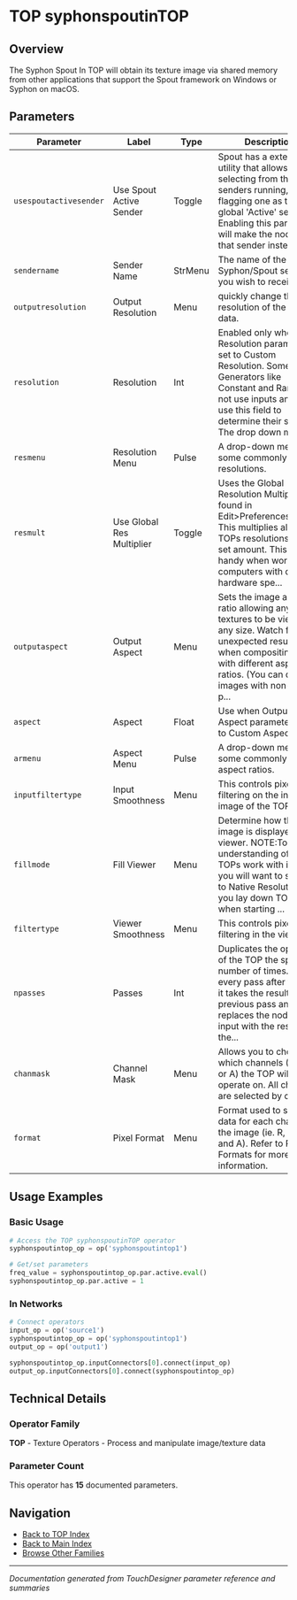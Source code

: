 # TOP syphonspoutinTOP

## Overview

The Syphon Spout In TOP will obtain its texture image via shared memory from other applications that support the Spout framework on Windows or Syphon on macOS.

## Parameters

| Parameter | Label | Type | Description |
|-----------|-------|------|-------------|
| `usespoutactivesender` | Use Spout Active Sender | Toggle | Spout has a external utility that allows selecting from the list of senders running, and flagging one as the global 'Active' sender. Enabling this parameter will make the node use that sender inste... |
| `sendername` | Sender Name | StrMenu | The name of the Syphon/Spout sender you wish to receive. |
| `outputresolution` | Output Resolution | Menu | quickly change the resolution of the TOP's data. |
| `resolution` | Resolution | Int | Enabled only when the Resolution parameter is set to Custom Resolution. Some Generators like Constant and Ramp do not use inputs and only use this field to determine their size. The drop down menu ... |
| `resmenu` | Resolution Menu | Pulse | A drop-down menu with some commonly used resolutions. |
| `resmult` | Use Global Res Multiplier | Toggle | Uses the Global Resolution Multiplier found in Edit>Preferences>TOPs. This multiplies all the TOPs resolutions by the set amount. This is handy when working on computers with different hardware spe... |
| `outputaspect` | Output Aspect | Menu | Sets the image aspect ratio allowing any textures to be viewed in any size. Watch for unexpected results when compositing TOPs with different aspect ratios. (You can define images with non-square p... |
| `aspect` | Aspect | Float | Use when Output Aspect parameter is set to Custom Aspect. |
| `armenu` | Aspect Menu | Pulse | A drop-down menu with some commonly used aspect ratios. |
| `inputfiltertype` | Input Smoothness | Menu | This controls pixel filtering on the input image of the TOP. |
| `fillmode` | Fill Viewer | Menu | Determine how the TOP image is displayed in the viewer. NOTE:To get an understanding of how TOPs work with images, you will want to set this to Native Resolution as you lay down TOPs when starting ... |
| `filtertype` | Viewer Smoothness | Menu | This controls pixel filtering in the viewers. |
| `npasses` | Passes | Int | Duplicates the operation of the TOP the specified number of times. For every pass after the first it takes the result of the previous pass and replaces the node's first input with the result of the... |
| `chanmask` | Channel Mask | Menu | Allows you to choose which channels (R, G, B, or A) the TOP will operate on. All channels are selected by default. |
| `format` | Pixel Format | Menu | Format used to store data for each channel in the image (ie. R, G, B, and A). Refer to Pixel Formats for more information. |

## Usage Examples

### Basic Usage

```python
# Access the TOP syphonspoutinTOP operator
syphonspoutintop_op = op('syphonspoutintop1')

# Get/set parameters
freq_value = syphonspoutintop_op.par.active.eval()
syphonspoutintop_op.par.active = 1
```

### In Networks

```python
# Connect operators
input_op = op('source1')
syphonspoutintop_op = op('syphonspoutintop1')
output_op = op('output1')

syphonspoutintop_op.inputConnectors[0].connect(input_op)
output_op.inputConnectors[0].connect(syphonspoutintop_op)
```

## Technical Details

### Operator Family

**TOP** - Texture Operators - Process and manipulate image/texture data

### Parameter Count

This operator has **15** documented parameters.

## Navigation

- [Back to TOP Index](../TOP/TOP_INDEX.md)
- [Back to Main Index](../OPERATORS_INDEX.md)
- [Browse Other Families](../OPERATORS_INDEX.md#quick-navigation)

---
*Documentation generated from TouchDesigner parameter reference and summaries*
